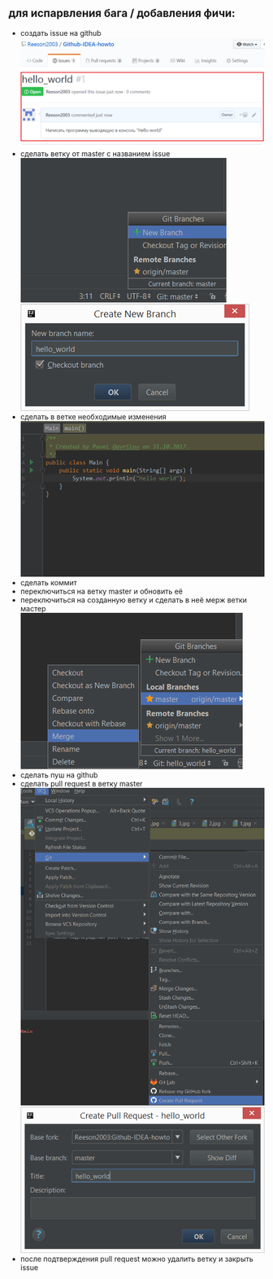 для испарвления бага / добавления фичи:
---
- создать issue на github ![github issue](imgs/1.jpg)
- сделать ветку от master с названием issue![branch](imgs/2.jpg)
![branch](imgs/3.jpg)
- сделать в ветке необходимые изменения
![code](imgs/4.jpg)
- сделать коммит
- переключиться на ветку master и обновить её
- переключиться на созданную ветку и сделать в неё мерж ветки мастер
![merge](imgs/5.jpg)
- сделать пуш на github
- сделать pull request в ветку master
![pull](imgs/6.jpg)
![pull](imgs/7.jpg)
- после подтверждения pull request можно удалить ветку и закрыть issue
